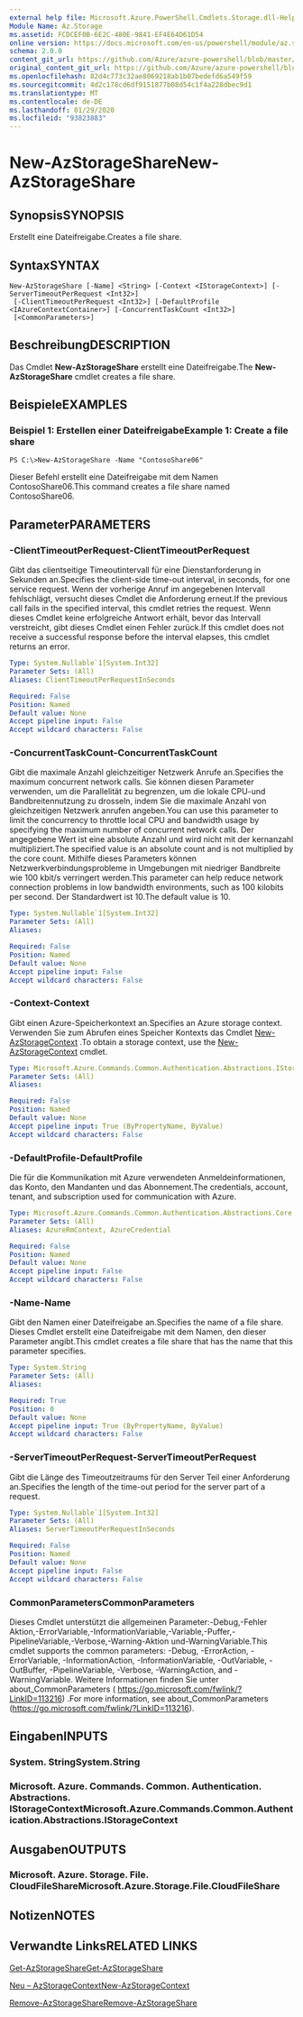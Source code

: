 ```yaml
---
external help file: Microsoft.Azure.PowerShell.Cmdlets.Storage.dll-Help.xml
Module Name: Az.Storage
ms.assetid: FCDCEF0B-6E2C-480E-9841-EF4E64D61D54
online version: https://docs.microsoft.com/en-us/powershell/module/az.storage/new-azstorageshare
schema: 2.0.0
content_git_url: https://github.com/Azure/azure-powershell/blob/master/src/Storage/Storage.Management/help/New-AzStorageShare.md
original_content_git_url: https://github.com/Azure/azure-powershell/blob/master/src/Storage/Storage.Management/help/New-AzStorageShare.md
ms.openlocfilehash: 82d4c773c32ae8069218ab1b07bedefd6a549f59
ms.sourcegitcommit: 4d2c178cd6df9151877b08d54c1f4a228dbec9d1
ms.translationtype: MT
ms.contentlocale: de-DE
ms.lasthandoff: 01/29/2020
ms.locfileid: "93823883"
---
```

# <span data-ttu-id="a3a95-101">New-AzStorageShare</span><span class="sxs-lookup"><span data-stu-id="a3a95-101">New-AzStorageShare</span></span>

## <span data-ttu-id="a3a95-102">Synopsis</span><span class="sxs-lookup"><span data-stu-id="a3a95-102">SYNOPSIS</span></span>
<span data-ttu-id="a3a95-103">Erstellt eine Dateifreigabe.</span><span class="sxs-lookup"><span data-stu-id="a3a95-103">Creates a file share.</span></span>

## <span data-ttu-id="a3a95-104">Syntax</span><span class="sxs-lookup"><span data-stu-id="a3a95-104">SYNTAX</span></span>

```
New-AzStorageShare [-Name] <String> [-Context <IStorageContext>] [-ServerTimeoutPerRequest <Int32>]
 [-ClientTimeoutPerRequest <Int32>] [-DefaultProfile <IAzureContextContainer>] [-ConcurrentTaskCount <Int32>]
 [<CommonParameters>]
```

## <span data-ttu-id="a3a95-105">Beschreibung</span><span class="sxs-lookup"><span data-stu-id="a3a95-105">DESCRIPTION</span></span>
<span data-ttu-id="a3a95-106">Das Cmdlet **New-AzStorageShare** erstellt eine Dateifreigabe.</span><span class="sxs-lookup"><span data-stu-id="a3a95-106">The **New-AzStorageShare** cmdlet creates a file share.</span></span>

## <span data-ttu-id="a3a95-107">Beispiele</span><span class="sxs-lookup"><span data-stu-id="a3a95-107">EXAMPLES</span></span>

### <span data-ttu-id="a3a95-108">Beispiel 1: Erstellen einer Dateifreigabe</span><span class="sxs-lookup"><span data-stu-id="a3a95-108">Example 1: Create a file share</span></span>
```
PS C:\>New-AzStorageShare -Name "ContosoShare06"
```

<span data-ttu-id="a3a95-109">Dieser Befehl erstellt eine Dateifreigabe mit dem Namen ContosoShare06.</span><span class="sxs-lookup"><span data-stu-id="a3a95-109">This command creates a file share named ContosoShare06.</span></span>

## <span data-ttu-id="a3a95-110">Parameter</span><span class="sxs-lookup"><span data-stu-id="a3a95-110">PARAMETERS</span></span>

### <span data-ttu-id="a3a95-111">-ClientTimeoutPerRequest</span><span class="sxs-lookup"><span data-stu-id="a3a95-111">-ClientTimeoutPerRequest</span></span>
<span data-ttu-id="a3a95-112">Gibt das clientseitige Timeoutintervall für eine Dienstanforderung in Sekunden an.</span><span class="sxs-lookup"><span data-stu-id="a3a95-112">Specifies the client-side time-out interval, in seconds, for one service request.</span></span>
<span data-ttu-id="a3a95-113">Wenn der vorherige Anruf im angegebenen Intervall fehlschlägt, versucht dieses Cmdlet die Anforderung erneut.</span><span class="sxs-lookup"><span data-stu-id="a3a95-113">If the previous call fails in the specified interval, this cmdlet retries the request.</span></span>
<span data-ttu-id="a3a95-114">Wenn dieses Cmdlet keine erfolgreiche Antwort erhält, bevor das Intervall verstreicht, gibt dieses Cmdlet einen Fehler zurück.</span><span class="sxs-lookup"><span data-stu-id="a3a95-114">If this cmdlet does not receive a successful response before the interval elapses, this cmdlet returns an error.</span></span>

```yaml
Type: System.Nullable`1[System.Int32]
Parameter Sets: (All)
Aliases: ClientTimeoutPerRequestInSeconds

Required: False
Position: Named
Default value: None
Accept pipeline input: False
Accept wildcard characters: False
```

### <span data-ttu-id="a3a95-115">-ConcurrentTaskCount</span><span class="sxs-lookup"><span data-stu-id="a3a95-115">-ConcurrentTaskCount</span></span>
<span data-ttu-id="a3a95-116">Gibt die maximale Anzahl gleichzeitiger Netzwerk Anrufe an.</span><span class="sxs-lookup"><span data-stu-id="a3a95-116">Specifies the maximum concurrent network calls.</span></span>
<span data-ttu-id="a3a95-117">Sie können diesen Parameter verwenden, um die Parallelität zu begrenzen, um die lokale CPU-und Bandbreitennutzung zu drosseln, indem Sie die maximale Anzahl von gleichzeitigen Netzwerk anrufen angeben.</span><span class="sxs-lookup"><span data-stu-id="a3a95-117">You can use this parameter to limit the concurrency to throttle local CPU and bandwidth usage by specifying the maximum number of concurrent network calls.</span></span>
<span data-ttu-id="a3a95-118">Der angegebene Wert ist eine absolute Anzahl und wird nicht mit der kernanzahl multipliziert.</span><span class="sxs-lookup"><span data-stu-id="a3a95-118">The specified value is an absolute count and is not multiplied by the core count.</span></span>
<span data-ttu-id="a3a95-119">Mithilfe dieses Parameters können Netzwerkverbindungsprobleme in Umgebungen mit niedriger Bandbreite wie 100 kbit/s verringert werden.</span><span class="sxs-lookup"><span data-stu-id="a3a95-119">This parameter can help reduce network connection problems in low bandwidth environments, such as 100 kilobits per second.</span></span>
<span data-ttu-id="a3a95-120">Der Standardwert ist 10.</span><span class="sxs-lookup"><span data-stu-id="a3a95-120">The default value is 10.</span></span>

```yaml
Type: System.Nullable`1[System.Int32]
Parameter Sets: (All)
Aliases:

Required: False
Position: Named
Default value: None
Accept pipeline input: False
Accept wildcard characters: False
```

### <span data-ttu-id="a3a95-121">-Context</span><span class="sxs-lookup"><span data-stu-id="a3a95-121">-Context</span></span>
<span data-ttu-id="a3a95-122">Gibt einen Azure-Speicherkontext an.</span><span class="sxs-lookup"><span data-stu-id="a3a95-122">Specifies an Azure storage context.</span></span>
<span data-ttu-id="a3a95-123">Verwenden Sie zum Abrufen eines Speicher Kontexts das Cmdlet [New-AzStorageContext](./New-AzStorageContext.md) .</span><span class="sxs-lookup"><span data-stu-id="a3a95-123">To obtain a storage context, use the [New-AzStorageContext](./New-AzStorageContext.md) cmdlet.</span></span>

```yaml
Type: Microsoft.Azure.Commands.Common.Authentication.Abstractions.IStorageContext
Parameter Sets: (All)
Aliases:

Required: False
Position: Named
Default value: None
Accept pipeline input: True (ByPropertyName, ByValue)
Accept wildcard characters: False
```

### <span data-ttu-id="a3a95-124">-DefaultProfile</span><span class="sxs-lookup"><span data-stu-id="a3a95-124">-DefaultProfile</span></span>
<span data-ttu-id="a3a95-125">Die für die Kommunikation mit Azure verwendeten Anmeldeinformationen, das Konto, den Mandanten und das Abonnement.</span><span class="sxs-lookup"><span data-stu-id="a3a95-125">The credentials, account, tenant, and subscription used for communication with Azure.</span></span>

```yaml
Type: Microsoft.Azure.Commands.Common.Authentication.Abstractions.Core.IAzureContextContainer
Parameter Sets: (All)
Aliases: AzureRmContext, AzureCredential

Required: False
Position: Named
Default value: None
Accept pipeline input: False
Accept wildcard characters: False
```

### <span data-ttu-id="a3a95-126">-Name</span><span class="sxs-lookup"><span data-stu-id="a3a95-126">-Name</span></span>
<span data-ttu-id="a3a95-127">Gibt den Namen einer Dateifreigabe an.</span><span class="sxs-lookup"><span data-stu-id="a3a95-127">Specifies the name of a file share.</span></span>
<span data-ttu-id="a3a95-128">Dieses Cmdlet erstellt eine Dateifreigabe mit dem Namen, den dieser Parameter angibt.</span><span class="sxs-lookup"><span data-stu-id="a3a95-128">This cmdlet creates a file share that has the name that this parameter specifies.</span></span>

```yaml
Type: System.String
Parameter Sets: (All)
Aliases:

Required: True
Position: 0
Default value: None
Accept pipeline input: True (ByPropertyName, ByValue)
Accept wildcard characters: False
```

### <span data-ttu-id="a3a95-129">-ServerTimeoutPerRequest</span><span class="sxs-lookup"><span data-stu-id="a3a95-129">-ServerTimeoutPerRequest</span></span>
<span data-ttu-id="a3a95-130">Gibt die Länge des Timeoutzeitraums für den Server Teil einer Anforderung an.</span><span class="sxs-lookup"><span data-stu-id="a3a95-130">Specifies the length of the time-out period for the server part of a request.</span></span>

```yaml
Type: System.Nullable`1[System.Int32]
Parameter Sets: (All)
Aliases: ServerTimeoutPerRequestInSeconds

Required: False
Position: Named
Default value: None
Accept pipeline input: False
Accept wildcard characters: False
```

### <span data-ttu-id="a3a95-131">CommonParameters</span><span class="sxs-lookup"><span data-stu-id="a3a95-131">CommonParameters</span></span>
<span data-ttu-id="a3a95-132">Dieses Cmdlet unterstützt die allgemeinen Parameter:-Debug,-Fehler Aktion,-ErrorVariable,-InformationVariable,-Variable,-Puffer,-PipelineVariable,-Verbose,-Warning-Aktion und-WarningVariable.</span><span class="sxs-lookup"><span data-stu-id="a3a95-132">This cmdlet supports the common parameters: -Debug, -ErrorAction, -ErrorVariable, -InformationAction, -InformationVariable, -OutVariable, -OutBuffer, -PipelineVariable, -Verbose, -WarningAction, and -WarningVariable.</span></span> <span data-ttu-id="a3a95-133">Weitere Informationen finden Sie unter about_CommonParameters ( https://go.microsoft.com/fwlink/?LinkID=113216) .</span><span class="sxs-lookup"><span data-stu-id="a3a95-133">For more information, see about_CommonParameters (https://go.microsoft.com/fwlink/?LinkID=113216).</span></span>

## <span data-ttu-id="a3a95-134">Eingaben</span><span class="sxs-lookup"><span data-stu-id="a3a95-134">INPUTS</span></span>

### <span data-ttu-id="a3a95-135">System. String</span><span class="sxs-lookup"><span data-stu-id="a3a95-135">System.String</span></span>

### <span data-ttu-id="a3a95-136">Microsoft. Azure. Commands. Common. Authentication. Abstractions. IStorageContext</span><span class="sxs-lookup"><span data-stu-id="a3a95-136">Microsoft.Azure.Commands.Common.Authentication.Abstractions.IStorageContext</span></span>

## <span data-ttu-id="a3a95-137">Ausgaben</span><span class="sxs-lookup"><span data-stu-id="a3a95-137">OUTPUTS</span></span>

### <span data-ttu-id="a3a95-138">Microsoft. Azure. Storage. File. CloudFileShare</span><span class="sxs-lookup"><span data-stu-id="a3a95-138">Microsoft.Azure.Storage.File.CloudFileShare</span></span>

## <span data-ttu-id="a3a95-139">Notizen</span><span class="sxs-lookup"><span data-stu-id="a3a95-139">NOTES</span></span>

## <span data-ttu-id="a3a95-140">Verwandte Links</span><span class="sxs-lookup"><span data-stu-id="a3a95-140">RELATED LINKS</span></span>

[<span data-ttu-id="a3a95-141">Get-AzStorageShare</span><span class="sxs-lookup"><span data-stu-id="a3a95-141">Get-AzStorageShare</span></span>](./Get-AzStorageShare.md)

[<span data-ttu-id="a3a95-142">Neu – AzStorageContext</span><span class="sxs-lookup"><span data-stu-id="a3a95-142">New-AzStorageContext</span></span>](./New-AzStorageContext.md)

[<span data-ttu-id="a3a95-143">Remove-AzStorageShare</span><span class="sxs-lookup"><span data-stu-id="a3a95-143">Remove-AzStorageShare</span></span>](./Remove-AzStorageShare.md)
